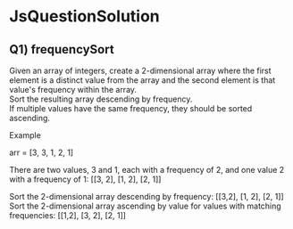 ﻿# JsQuestionSolution
 
## Q1) frequencySort
Given an array of integers, create a 2-dimensional array 
where the first element is a distinct value from the array and 
the second element is that value's frequency within the array.  
Sort the resulting array descending by frequency.  
If multiple values have the same frequency, they should be sorted ascending.

Example

arr = [3, 3, 1, 2, 1]

There are two values, 3 and 1, each with a frequency of 2, and one value 2 with a frequency of 1: 
[[3, 2], [1, 2], [2, 1]]

Sort the 2-dimensional array descending by frequency: 
[[3,2], [1, 2], [2, 1]]
Sort the 2-dimensional array ascending by value for values with matching frequencies: 
[[1,2], [3, 2], [2, 1]]
